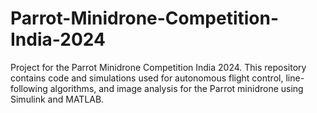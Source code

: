# Parrot-Minidrone-Competition-India-2024
Project for the Parrot Minidrone Competition India 2024. This repository contains code and simulations used for autonomous flight control, line-following algorithms, and image analysis for the Parrot minidrone using Simulink and MATLAB.
